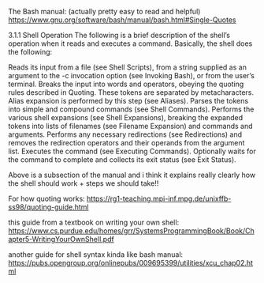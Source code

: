 
The Bash manual: (actually pretty easy to read and helpful)
https://www.gnu.org/software/bash/manual/bash.html#Single-Quotes

3.1.1 Shell Operation
The following is a brief description of the shell’s operation when it reads and executes a command. Basically, the shell does the following:

Reads its input from a file (see Shell Scripts), from a string supplied as an argument to the -c invocation option (see Invoking Bash), or from the user’s terminal.
Breaks the input into words and operators, obeying the quoting rules described in Quoting. These tokens are separated by metacharacters. Alias expansion is performed by this step (see Aliases).
Parses the tokens into simple and compound commands (see Shell Commands).
Performs the various shell expansions (see Shell Expansions), breaking the expanded tokens into lists of filenames (see Filename Expansion) and commands and arguments.
Performs any necessary redirections (see Redirections) and removes the redirection operators and their operands from the argument list.
Executes the command (see Executing Commands).
Optionally waits for the command to complete and collects its exit status (see Exit Status).

Above is a subsection of the manual and i think it explains really clearly how the shell should work + steps we should take!!

For how quoting works:
https://rg1-teaching.mpi-inf.mpg.de/unixffb-ss98/quoting-guide.html

this guide from a textbook on writing your own shell:
https://www.cs.purdue.edu/homes/grr/SystemsProgrammingBook/Book/Chapter5-WritingYourOwnShell.pdf

another guide for shell syntax kinda like bash manual:
https://pubs.opengroup.org/onlinepubs/009695399/utilities/xcu_chap02.html
